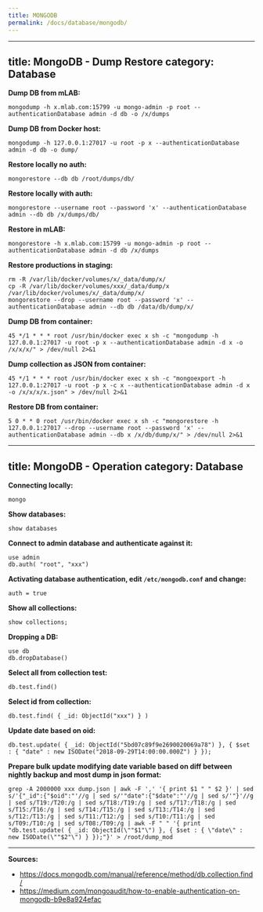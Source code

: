 ```yaml
---
title: MONGODB
permalink: /docs/database/mongodb/
---
```

---
title: MongoDB - Dump Restore
category: Database
---

**Dump DB from mLAB:**
```
mongodump -h x.mlab.com:15799 -u mongo-admin -p root --authenticationDatabase admin -d db -o /x/dumps
```

**Dump DB from Docker host:**
```
mongodump -h 127.0.0.1:27017 -u root -p x --authenticationDatabase admin -d db -o dump/
```

**Restore locally no auth:**
```
mongorestore --db db /root/dumps/db/
```

**Restore locally with auth:**
```
mongorestore --username root --password 'x' --authenticationDatabase admin --db db /x/dumps/db/
```

**Restore in mLAB:**
```
mongorestore -h x.mlab.com:15799 -u mongo-admin -p root --authenticationDatabase admin -d db /x/dumps
```

**Restore productions in staging:**
```
rm -R /var/lib/docker/volumes/x/_data/dump/x/
cp -R /var/lib/docker/volumes/xxx/_data/dump/x /var/lib/docker/volumes/x/_data/dump/x/
mongorestore --drop --username root --password 'x' --authenticationDatabase admin --db db /data/db/dump/x/
```

**Dump DB from container:**
```
45 */1 * * * root /usr/bin/docker exec x sh -c "mongodump -h 127.0.0.1:27017 -u root -p x --authenticationDatabase admin -d x -o /x/x/x/" > /dev/null 2>&1
```

**Dump collection as JSON from container:**
```
45 */1 * * * root /usr/bin/docker exec x sh -c "mongoexport -h 127.0.0.1:27017 -u root -p x -c x --authenticationDatabase admin -d x -o /x/x/x/x.json" > /dev/null 2>&1
```

**Restore DB from container:**
```
5 0 * * 0 root /usr/bin/docker exec x sh -c "mongorestore -h 127.0.0.1:27017 --drop --username root --password 'x' --authenticationDatabase admin --db x /x/db/dump/x/" > /dev/null 2>&1
```
---
title: MongoDB - Operation
category: Database
---

**Connecting locally:**
```
mongo
```

**Show databases:**
```
show databases
```

**Connect to admin database and authenticate against it:**
```
use admin
db.auth( "root", "xxx")
```

**Activating database authentication, edit ```/etc/mongodb.conf``` and change:**
```
auth = true
```

**Show all collections:**
```
show collections;
```

**Dropping a DB:**
```
use db
db.dropDatabase()
```

**Select all from collection test:**
```
db.test.find()
```

**Select id from collection:**
```
db.test.find( { _id: ObjectId("xxx") } )
```

**Update date based on oid:**
```
db.test.update( { _id: ObjectId("5bd07c89f9e2690020069a78") }, { $set : { "date" : new ISODate("2018-09-29T14:00:00.000Z") } });
```

**Prepare bulk update modifying date variable based on diff between nightly backup and most dump in json format:**
```
grep -A 2000000 xxx dump.json | awk -F ',' '{ print $1 " " $2 }' | sed s/'{"_id":{"$oid":"'//g | sed s/'"date":{"$date":"'//g | sed s/'"}'//g | sed s/T19:/T20:/g | sed s/T18:/T19:/g | sed s/T17:/T18:/g | sed s/T15:/T16:/g | sed s/T14:/T15:/g | sed s/T13:/T14:/g | sed s/T12:/T13:/g | sed s/T11:/T12:/g | sed s/T10:/T11:/g | sed s/T09:/T10:/g | sed s/T08:/T09:/g | awk -F " " '{ print "db.test.update( { _id: ObjectId(\""$1"\") }, { $set : { \"date\" : new ISODate(\""$2"\") } });"}' > /root/dump_mod
```

***
**Sources:**
* https://docs.mongodb.com/manual/reference/method/db.collection.find/
* https://medium.com/mongoaudit/how-to-enable-authentication-on-mongodb-b9e8a924efac

